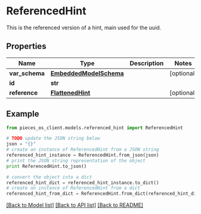 # ReferencedHint

This is the referenced version of a hint, main used for the uuid.

## Properties
Name | Type | Description | Notes
------------ | ------------- | ------------- | -------------
**var_schema** | [**EmbeddedModelSchema**](EmbeddedModelSchema.md) |  | [optional] 
**id** | **str** |  | 
**reference** | [**FlattenedHint**](FlattenedHint.md) |  | [optional] 

## Example

```python
from pieces_os_client.models.referenced_hint import ReferencedHint

# TODO update the JSON string below
json = "{}"
# create an instance of ReferencedHint from a JSON string
referenced_hint_instance = ReferencedHint.from_json(json)
# print the JSON string representation of the object
print ReferencedHint.to_json()

# convert the object into a dict
referenced_hint_dict = referenced_hint_instance.to_dict()
# create an instance of ReferencedHint from a dict
referenced_hint_from_dict = ReferencedHint.from_dict(referenced_hint_dict)
```
[[Back to Model list]](../README.md#documentation-for-models) [[Back to API list]](../README.md#documentation-for-api-endpoints) [[Back to README]](../README.md)


